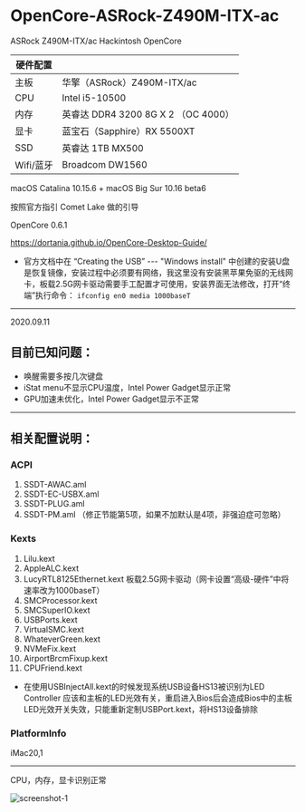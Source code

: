 # OpenCore-ASRock-Z490M-ITX-ac
ASRock Z490M-ITX/ac Hackintosh OpenCore

| 硬件配置 ||
|---|----------------------------------|
| 主板  | 华擎（ASRock）Z490M-ITX/ac |
|CPU|Intel i5-10500                      |
|内存|英睿达 DDR4 3200 8G X 2 （OC 4000）|
|显卡|蓝宝石（Sapphire）RX 5500XT|
|SSD|英睿达 1TB MX500|
|Wifi/蓝牙|Broadcom DW1560|


macOS Catalina 10.15.6 + macOS Big Sur 10.16 beta6

按照官方指引 Comet Lake 做的引导

OpenCore 0.6.1

https://dortania.github.io/OpenCore-Desktop-Guide/

* 官方文档中在 “Creating the USB” --- "Windows install" 中创建的安装U盘是恢复镜像，安装过程中必须要有网络，我这里没有安装黑苹果免驱的无线网卡，板载2.5G网卡驱动需要手工配置才可使用，安装界面无法修改，打开“终端”执行命令：
    `ifconfig en0 media 1000baseT ` 


-------
2020.09.11

## 目前已知问题：
* 唤醒需要多按几次键盘
* iStat menu不显示CPU温度，Intel Power Gadget显示正常
* GPU加速未优化，Intel Power Gadget显示不正常

-------
## 相关配置说明：
### ACPI

1. SSDT-AWAC.aml
2. SSDT-EC-USBX.aml
4. SSDT-PLUG.aml
5. SSDT-PM.aml （修正节能第5项，如果不加默认是4项，非强迫症可忽略）

### Kexts

1. Lilu.kext
2. AppleALC.kext
3. LucyRTL8125Ethernet.kext   板载2.5G网卡驱动（网卡设置“高级-硬件”中将速率改为1000baseT）
4. SMCProcessor.kext
5. SMCSuperIO.kext
6. USBPorts.kext
7. VirtualSMC.kext
8. WhateverGreen.kext
9. NVMeFix.kext
10. AirportBrcmFixup.kext
11. CPUFriend.kext

* 在使用USBInjectAll.kext的时候发现系统USB设备HS13被识别为LED Controller 应该和主板的LED光效有关，重启进入Bios后会造成Bios中的主板LED光效开关失效，只能重新定制USBPort.kext，将HS13设备排除

### PlatformInfo
 iMac20,1

-------
CPU，内存，显卡识别正常

![screenshot-1](https://raw.githubusercontent.com/zhkong/OpenCore-ASRock-Z490M-ITX-ac/master/Screenshot/screenshot-1.png)


